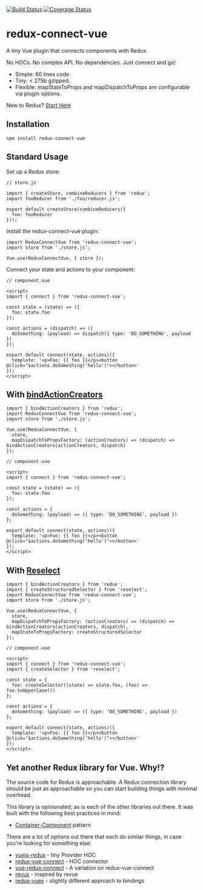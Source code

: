 [![Build Status](https://travis-ci.com/kaidjohnson/redux-connect-vue.svg?branch=master)](https://travis-ci.com/kaidjohnson/redux-connect-vue)
[![Coverage Status](https://coveralls.io/repos/github/kaidjohnson/redux-connect-vue/badge.svg?branch=master)](https://coveralls.io/github/kaidjohnson/redux-connect-vue?branch=master)

# redux-connect-vue

A tiny Vue plugin that connects components with Redux. 

No HOCs. No complex API. No dependencies. Just connect and go!

- Simple: 60 lines code.
- Tiny: < 275b gzipped.
- Flexible: mapStateToProps and mapDispatchToProps are configurable via plugin options.

New to Redux? [Start Here](https://redux.js.org/introduction/getting-started)

## Installation

`npm install redux-connect-vue`

## Standard Usage

Set up a Redux store:

```
// store.js

import { createStore, combineReducers } from 'redux';
import fooReducer from './foo/reducer.js';

export default createStore(combineReducers({
  foo: fooReducer
}));
```

Install the redux-connect-vue plugin:

```
import ReduxConnectVue from 'redux-connect-vue';
import store from './store.js';

Vue.use(ReduxConnectVue, { store });
```

Connect your state and actions to your component:

```
// component.vue

<script>
import { connect } from 'redux-connect-vue';

const state = (state) => ({
  foo: state.foo
});

const actions = (dispatch) => ({
  doSomething: (payload) => dispatch({ type: 'DO_SOMETHING', payload })
});

export default connect(state, actions)({
  template: '<p>Foo: {{ foo }}</p><button @click="$actions.doSomething('hello')"></button>'
});
</script>
```

## With [bindActionCreators](https://redux.js.org/api/bindactioncreators)

```
import { bindActionCreators } from 'redux';
import ReduxConnectVue from 'redux-connect-vue';
import store from './store.js';

Vue.use(ReduxConnectVue, { 
  store,
  mapDispatchToPropsFactory: (actionCreators) => (dispatch) => bindActionCreators(actionCreators, dispatch)
});
```

```
// component.vue

<script>
import { connect } from 'redux-connect-vue';

const state = (state) => ({
  foo: state.foo
});

const actions = {
  doSomething: (payload) => ({ type: 'DO_SOMETHING', payload })
};

export default connect(state, actions)({
  template: '<p>Foo: {{ foo }}</p><button @click="$actions.doSomething('hello')"></button>'
});
</script>
```

## With [Reselect](https://github.com/reduxjs/reselect)

```
import { bindActionCreators } from 'redux';
import { createStructuredSelector } from 'reselect';
import ReduxConnectVue from 'redux-connect-vue';
import store from './store.js';

Vue.use(ReduxConnectVue, { 
  store,
  mapDispatchToPropsFactory: (actionCreators) => (dispatch) => bindActionCreators(actionCreators, dispatch),
  mapStateToPropsFactory: createStructuredSelector
});
```

```
// component.vue

<script>
import { connect } from 'redux-connect-vue';
import { createSelector } from 'reselect';

const state = {
  foo: createSelector((state) => state.foo, (foo) => foo.toUpperCase())
};

const actions = {
  doSomething: (payload) => ({ type: 'DO_SOMETHING', payload })
};

export default connect(state, actions)({
  template: '<p>Foo: {{ foo }}</p><button @click="$actions.doSomething('hello')"></button>'
});
</script>
```

## Yet another Redux library for Vue. Why!?

The source code for Redux is approachable. A Redux connection library should be just as approachable so you can start building things with minimal overhead.

This library is opinionated, as is each of the other libraries out there. It was built with the following best practices in mind:

- [Container-Component](https://medium.com/@learnreact/container-components-c0e67432e005) pattern

There are a lot of options out there that each do similar things, in case you're looking for something else:

- [vuejs-redux](https://github.com/titouancreach/vuejs-redux) - tiny Provider HOC
- [redux-vue-connect](https://github.com/itsazzad/redux-vue-connect) - HOC connector
- [vue-redux-connect](https://github.com/peerhenry/vue-redux-connect) - A variation on redux-vue-connect
- [revux](https://github.com/edvincandon/revux) - inspired by revue
- [redux-vuex](https://github.com/alexander-heimbuch/redux-vuex) - slightly different approach to bindings
